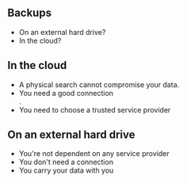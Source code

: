 Backups
-----------

- On an external hard drive?
- In the cloud?


In the cloud
-------------
<ul>
    <li class="fragment highlight-green">A physical search cannot compromise your data.</li>
    <li class="fragment highlight-red">You need a good connection</li>.
    <li class="fragment highlight-red">You need to choose a trusted service provider</li>
</ul>


On an external hard drive
------------
<ul>
    <li class="fragment highlight-green">You're not dependent on any service provider</li>
    <li class="fragment highlight-green">You don't need a connection</li>
    <li class="fragment highlight-red">You carry your data with you</li>
</ul>
